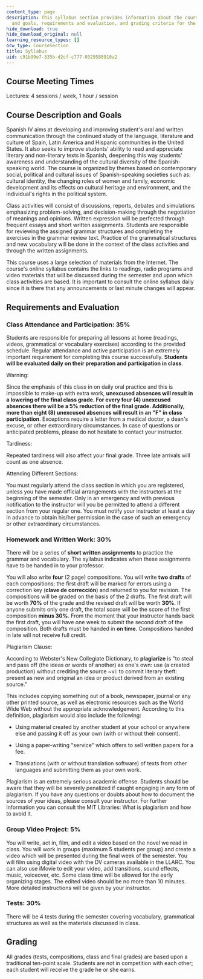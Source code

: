 ```yaml
---
content_type: page
description: This syllabus section provides information about the course description
  and goals, requirements and evaluation, and grading criteria for the course.
hide_download: true
hide_download_original: null
learning_resource_types: []
ocw_type: CourseSection
title: Syllabus
uid: c91b99e7-335b-d2cf-c777-0329588910a2
---
```


Course Meeting Times
--------------------

Lectures: 4 sessions / week, 1 hour / session

Course Description and Goals
----------------------------

Spanish IV aims at developing and improving student's oral and written communication through the continued study of the language, literature and culture of Spain, Latin America and Hispanic communities in the United States. It also seeks to improve students' ability to read and appreciate literary and non-literary texts in Spanish, deepening this way students' awareness and understanding of the cultural diversity of the Spanish-speaking world. The course is organized by themes based on contemporary social, political and cultural issues of Spanish-speaking societies such as: cultural identity, the changing roles of women and family, economic development and its effects on cultural heritage and environment, and the individual's rights in the political system.

Class activities will consist of discussions, reports, debates and simulations emphasizing problem-solving, and decision-making through the negotiation of meanings and opinions. Written expression will be perfected through frequent essays and short written assignments. Students are responsible for reviewing the assigned grammar structures and completing the exercises in the grammar review text. Practice of the grammatical structures and new vocabulary will be done in the context of the class activities and through the written assignments.

This course uses a large selection of materials from the Internet. The course's online syllabus contains the links to readings, radio programs and video materials that will be discussed during the semester and upon which class activities are based. It is important to consult the online syllabus daily since it is there that any announcements or last minute changes will appear.

Requirements and Evaluation
---------------------------

### Class Attendance and Participation: 35%

Students are responsible for preparing all lessons at home (readings, videos, grammatical or vocabulary exercises) according to the provided schedule. Regular attendance and active participation is an extremely important requirement for completing this course successfully. **Students will be evaluated daily on their preparation and participation in class**.

Warning:

Since the emphasis of this class in on daily oral practice and this is impossible to make-up with extra work, **unexcused absences will result in a lowering of the final class grade. For every four (4) unexcused absences there will be a 5% reduction of the final grade. Additionally, more than eight (8) unexcused absences will result in an "F" in class participation**. Exceptions require a letter from a medical doctor, a dean's excuse, or other extraordinary circumstances. In case of questions or anticipated problems, please do not hesitate to contact your instructor.

Tardiness:

Repeated tardiness will also affect your final grade. Three late arrivals will count as one absence.

Attending Different Sections:

You must regularly attend the class section in which you are registered, unless you have made official arrangements with the instructors at the beginning of the semester. Only in an emergency and with previous notification to the instructor will you be permitted to attend a different section from your regular one. You must notify your instructor at least a day in advance to obtain his/her permission in the case of such an emergency or other extraordinary circumstances.

### Homework and Written Work: 30%

There will be a series of **short written assignments** to practice the grammar and vocabulary. The syllabus indicates when these assignments have to be handed in to your professor.

You will also write **four** (2 page) compositions. You will write **two drafts** of each compositions; the first draft will be marked for errors using a correction key (**clave de corrección**) and returned to you for revision. The compositions will be graded on the basis of the 2 drafts. The first draft will be worth **70%** of the grade and the revised draft will be worth **30%**. If anyone submits only one draft, the total score will be the score of the first composition **minus 30%**. From the moment that your instructor hands back the first draft, you will have one week to submit the second draft of the composition. Both drafts must be handed in **on time**. Compositions handed in late will not receive full credit.

Plagiarism Clause:

According to Webster's New Collegiate Dictionary, to **plagiarize** is "to steal and pass off (the ideas or words of another) as one's own: use (a created production) without crediting the source ~vi: to commit literary theft: present as new and original an idea or product derived from an existing source."

This includes copying something out of a book, newspaper, journal or any other printed source, as well as electronic resources such as the World Wide Web without the appropriate acknowledgement. According to this definition, plagiarism would also include the following:

*   Using material created by another student at your school or anywhere else and passing it off as your own (with or without their consent).  
    
*   Using a paper-writing "service" which offers to sell written papers for a fee.  
    
*   Translations (with or without translation software) of texts from other languages and submitting them as your own work.

Plagiarism is an extremely serious academic offense. Students should be aware that they will be severely penalized if caught engaging in any form of plagiarism. If you have any questions or doubts about how to document the sources of your ideas, please consult your instructor. For further information you can consult the MIT Libraries: What is plagiarism and how to avoid it.

### Group Video Project: 5%

You will write, act in, film, and edit a video based on the novel we read in class. You will work in groups (maximum 5 students per group) and create a video which will be presented during the final week of the semester. You will film using digital video with the DV cameras available in the LLARC. You can also use iMovie to edit your video, add transitions, sound effects, music, voiceover, etc. Some class time will be allowed for the early organizing stages. The edited video should be no more than 10 minutes. More detailed instructions will be given by your instructor.

### Tests: 30%

There will be 4 tests during the semester covering vocabulary, grammatical structures as well as the materials discussed in class.

Grading
-------

All grades (tests, compositions, class and final grades) are based upon a traditional ten-point scale. Students are not in competition with each other; each student will receive the grade he or she earns.